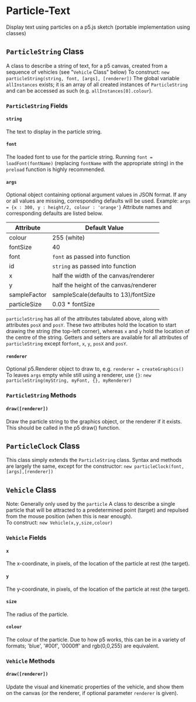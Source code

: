 # Particle-Text
Display text using particles on a p5.js sketch (portable implementation using classes)
## `ParticleString` Class
A class to describe a string of text, for a p5 canvas, created from a sequence of vehicles (see "`Vehicle` Class" below)
To construct: `new particleString(string, font, [args], [renderer])`
The global variable `allInstances` exists; it is an array of all created instances
of `ParticleString` and can be accessed as such (e.g. `allInstances[0].colour`). 
### `ParticleString` Fields
#### `string`
The text to display in the particle string.
#### `font`
The loaded font to use for the particle string. Running `font = loadFont(fontName)`
(replacing `fontName` with the appropriate string) in the `preload` function is highly
recommended.

#### `args`
Optional object containing optional argument values in JSON format. If 
any or all values are missing, corresponding defaults will be used.
Example: `args = {x : 300, y : height/2, colour : 'orange'}`
Attribute names and corresponding defaults are listed below.

| Attribute    | Default Value                                      |
|--------------|----------------------------------------------------|
| colour       | 255 (white)                                        |
| fontSize     | 40                                                 |
| font         | `font` as passed into function                     |
| id           | `string` as passed into function                             |
| x            | half the width of the canvas/renderer              |
| y            | half the height of the canvas/renderer             |
| sampleFactor | sampleScale(defaults to 13)/fontSize               |
| particleSize | 0.03 * fontSize                                    |

`particleString` has all of the attributes tabulated above, along with attributes `posX` and `posY`.
These two attributes hold the location to start drawing the string (the top-left corner),
whereas `x` and `y` hold the location of the centre of the string.
Getters and setters are available for 
all attributes of `particleString` except for`font`, `x`, `y`, `posX` and `posY`.


#### `renderer`
Optional p5.Renderer object to draw to, e.g. `renderer = createGraphics()`  
To leaves  `args` empty while still using a renderer, use `{}`:
`new particleString(myString, myFont, {}, myRenderer)`

### `ParticleString` Methods 
#### `draw([renderer])`
Draw the particle string to the graphics object, or the renderer if it exists. 
This should be called in the p5 draw() function.

## `ParticleClock` Class
This class simply extends the `ParticleString` class. Syntax and methods are largely the same,
except for the constructor: `new particleClock(font,[args],[renderer])`

## `Vehicle` Class
Note: Generally only used by the `particle` 
A class to describe a single particle that will be attracted to a predetermined point
(target) and repulsed from the mouse position (when this is near enough).  
To construct: `new Vehicle(x,y,size,colour)`
### `Vehicle` Fields
#### `x`
The x-coordinate, in pixels, of the location of the particle at rest (the target).
#### `y`
The y-coordinate, in pixels, of the location of the particle at rest (the target).
#### `size`
The radius of the particle.
#### `colour`
The colour of the particle. Due to how p5 works, this can be in a variety
of formats; 'blue', '#00f', '0000ff' and rgb(0,0,255) are equivalent.
### `Vehicle` Methods
#### `draw([renderer])`
Update the visual and kinematic properties of the vehicle, and show them
on the canvas (or the renderer, if optional parameter `renderer` is given).
